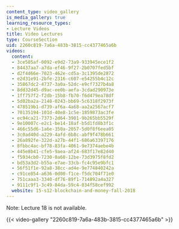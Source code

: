 ```yaml
---
content_type: video_gallery
is_media_gallery: true
learning_resource_types:
- Lecture Videos
title: Video Lectures
type: CourseSection
uid: 2260c819-7a6a-483b-3815-cc4377465a6b
videos:
  content:
  - 3ce505af-0092-e9d2-73a9-933945ece1f2
  - 84437aa7-a7da-ef46-9f27-2b0707fed5bf
  - d2f4d66e-7023-462e-cd5a-3c1395de2872
  - e2d31e91-2bfe-2316-c607-e54255b4c12c
  - 35867dc2-4737-3a0a-52dc-e9cf7327b4a8
  - 8dd32d45-d9ac-ee0b-aefa-3cdad290973e
  - 1ff757f2-f2db-15b8-fb70-f6d479ea78df
  - 5d02ba2a-2148-0243-bb69-5c6318f2973f
  - 478519b1-d739-af6a-4a68-aa2a2567acf7
  - 70135194-101d-40e8-1c5e-1859873ac3fe
  - ec94ca21-7373-2d64-3901-9b265bb5529f
  - 9e10007c-e2c1-be14-18af-b5d1fd8b3f1c
  - 466c55d6-1a6e-350a-2057-5d0f8f6eea05
  - 3c0ad40d-a229-4afd-6b8c-abf9f478b661
  - 26a892fe-322d-a27b-44f1-686a63397176
  - 8fbbc4ac-bf78-83fa-4061-9e7374aebe4b
  - 445e8b41-cfe5-9aea-af24-683f17e82d40
  - f5934cb0-7230-0a60-12be-73d3975f8fd2
  - bd53a3d2-b55a-e7ae-33cb-fc4c95e9bfc1
  - 56f51f1e-92a8-38cc-ad4e-9e774840242a
  - c91ce854-a636-0d00-f1ce-f5dc704f71e0
  - 751caaa3-3340-df76-89f1-714892a4a327
  - 9111c9f1-3c49-84da-59c4-034f58cef992
  website: 15-s12-blockchain-and-money-fall-2018
---
```


Note: Lecture 18 is not available.

{{< video-gallery "2260c819-7a6a-483b-3815-cc4377465a6b" >}}

